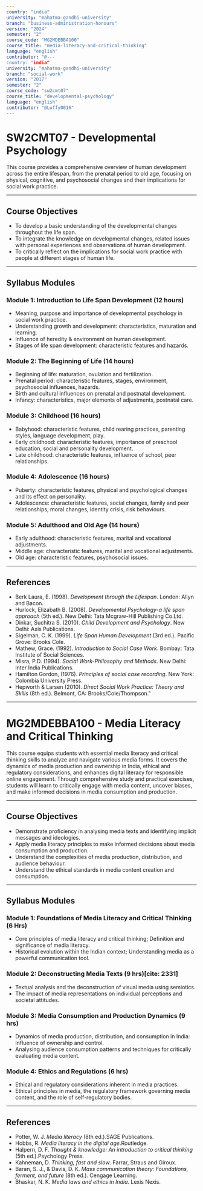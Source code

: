 ```yaml
---
country: "india"
university: "mahatma-gandhi-university"
branch: "business-administration-honours"
version: "2024"
semester: "2"
course_code: "MG2MDEBBA100"
course_title: "media-literacy-and-critical-thinking"
language: "english"
contributor: "@---
country: "india"
university: "mahatma-gandhi-university"
branch: "social-work"
version: "2017"
semester: "2"
course_code: "sw2cmt07"
course_title: "developmental-psychology"
language: "english"
contributor: "@Luffy0016"
---
```

# SW2CMT07 - Developmental Psychology

This course provides a comprehensive overview of human development across the entire lifespan, from the prenatal period to old age, focusing on physical, cognitive, and psychosocial changes and their implications for social work practice.

---
## Course Objectives

* To develop a basic understanding of the developmental changes throughout the life span.
* To integrate the knowledge on developmental changes, related issues with personal experiences and observations of human development.
* To critically reflect on the implications for social work practice with people at different stages of human life.

---
## Syllabus Modules

### Module 1: Introduction to Life Span Development (12 hours)
* Meaning, purpose and importance of developmental psychology in social work practice.
* Understanding growth and development: characteristics, maturation and learning.
* Influence of heredity & environment on human development.
* Stages of life span development: characteristic features and hazards.

### Module 2: The Beginning of Life (14 hours)
* Beginning of life: maturation, ovulation and fertilization.
* Prenatal period: characteristic features, stages, environment, psychosocial influences, hazards.
* Birth and cultural influences on prenatal and postnatal development.
* Infancy: characteristics, major elements of adjustments, postnatal care.

### Module 3: Childhood (16 hours)
* Babyhood: characteristic features, child rearing practices, parenting styles, language development, play.
* Early childhood: characteristic features, importance of preschool education, social and personality development.
* Late childhood: characteristic features, influence of school, peer relationships.

### Module 4: Adolescence (16 hours)
* Puberty: characteristic features, physical and psychological changes and its effect on personality.
* Adolescence: characteristic features, social changes, family and peer relationships, moral changes, identity crisis, risk behaviours.

### Module 5: Adulthood and Old Age (14 hours)
* Early adulthood: characteristic features, marital and vocational adjustments.
* Middle age: characteristic features, marital and vocational adjustments.
* Old age: characteristic features, psychosocial issues.

---
## References
* Berk Laura, E. (1998). *Development through the Lifespan*. London: Allyn and Bacon.
* Hurlock, Elizabath B. (2008). *Developmental Psychology-a life span approach* (5th ed.). New Delhi: Tata Mcgraw-Hill Publishing Co.Ltd.
* Dinkar, Suchitra S. (2010). *Child Development and Psychology*. New Delhi: Axis Publications.
* Sigelman, C. K. (1999). *Life Span Human Development* (3rd ed.). Pacific Grove: Brooks Cole.
* Mathew, Grace. (1992). *Introduction to Social Case Work*. Bombay: Tata Institute of Social Sciences.
* Misra, P.D. (1994). *Social Work-Philosophy and Methods*. New Delhi: Inter India Publications.
* Hamilton Gordon, (1976). *Principles of social case recording*. New York: Colombia University Press.
* Hepworth & Larsen (2010). *Direct Social Work Practice: Theory and Skills* (8th ed.). Belmont, CA: Brooks/Cole/Thompson."
---
# MG2MDEBBA100 - Media Literacy and Critical Thinking

This course equips students with essential media literacy and critical thinking skills to analyze and navigate various media forms. It covers the dynamics of media production and ownership in India, ethical and regulatory considerations, and enhances digital literacy for responsible online engagement.  Through comprehensive study and practical exercises, students will learn to critically engage with media content, uncover biases, and make informed decisions in media consumption and production. 

---
## Course Objectives

* Demonstrate proficiency in analysing media texts and identifying implicit messages and ideologies. 
* Apply media literacy principles to make informed decisions about media consumption and production.
* Understand the complexities of media production, distribution, and audience behaviour. 
* Understand the ethical standards in media content creation and consumption. 
---
## Syllabus Modules

### Module 1: Foundations of Media Literacy and Critical Thinking (6 Hrs)
* Core principles of media literacy and critical thinking; Definition and significance of media literacy. 
* Historical evolution within the Indian context; Understanding media as a powerful communication tool. 

### Module 2: Deconstructing Media Texts (9 hrs)[cite: 2331]
* Textual analysis and the deconstruction of visual media using semiotics. 
* The impact of media representations on individual perceptions and societal attitudes. 

### Module 3: Media Consumption and Production Dynamics (9 hrs)
* Dynamics of media production, distribution, and consumption in India: Influence of ownership and control. 
* Analysing audience consumption patterns and techniques for critically evaluating media content. 

### Module 4: Ethics and Regulations (6 hrs)
* Ethical and regulatory considerations inherent in media practices. 
* Ethical principles in media, the regulatory framework governing media content, and the role of self-regulatory bodies. 

---
## References
* Potter, W. J. *Media literacy* (8th ed.).SAGE Publications.  
* Hobbs, R. *Media literacy in the digital age*.Routledge.
* Halpern, D. F. *Thought & knowledge: An introduction to critical thinking* (5th ed.).Psychology Press. 
* Kahneman, D. *Thinking, fast and slow*. Farrar, Straus and Giroux. 
* Baran, S. J., & Davis, D. K. *Mass communication theory: Foundations, ferment, and future* (8th ed.). Cengage Learning. 
* Bhaskar, N. K. *Media laws and ethics in India*.  Lexis Nexis.  